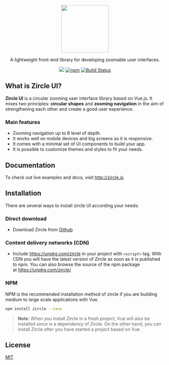 <p align="center">
  <a href="http://zircle.io">
    <img src="docs/_images/logo-bold.svg" width="150">
  </a>
</p>

<p align="center">
  A lightweight front-end library for developing zoomable user interfaces.
</p>

<p align="center">
  <a href="https://www.npmjs.com/package/zircle"><img src="https://img.shields.io/npm/v/zircle.svg"></a>
  <a href="https://vuejs.org/"><img alt="npm" src="https://img.shields.io/badge/vue-2.x-brightgreen.svg"></a>
  <a href="https://travis-ci.org/zircleUI/zircleUI"><img alt="Build Status" src="https://travis-ci.org/zircleUI/zircleUI.svg?branch=master"></a>
</p>

## What is Zircle UI?

**Zircle UI** is a circular zooming user interface library based on Vue.js. It mixes two principles: **circular shapes** and **zooming navigation** in the aim of strengthening each other and create a good user experience.

### Main features
-   Zooming navigation up to 6 level of depth.
-   It works well on mobile devices and big screens as it is responsive.
-   It comes with a minimal set of UI components to build your app.
-   It is possible to customize themes and styles to fit your needs. 

## Documentation
To check out live examples and docs, visit http://zircle.io

## Installation
There are several ways to install zircle UI according your needs:

### Direct download 
* Download Zircle from [Github](https://github.com/zircleUI/zircleUI/tree/master/dist)

### Content delivery networks (CDN)

* Include https://unpkg.com/zircle in your project with ```<script>``` tag. With CDN you will have the latest version of Zircle as soon as it is published to npm. You can also browse the source of the npm package at https://unpkg.com/zircle/ 

### NPM
NPM is the recommended installation method of zircle if you are building medium to large scale applications with Vue. 

```bash 
npm install zircle --save
```

> **Note**: When you install Zircle in a fresh project, Vue will also be installed since is a dependency of Zircle. On the other hand, you can install Zircle after you have started a project based on Vue. 

## License
[MIT](http://opensource.org/licenses/MIT)
